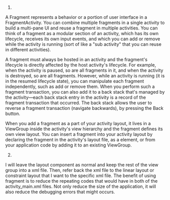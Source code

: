 1.
A Fragment represents a behavior or a portion of user interface in a FragmentActivity.
You can combine multiple fragments in a single activity to build a multi-pane UI and reuse a
fragment in multiple activities. You can think of a fragment as a modular section of an activity,
which has its own lifecycle, receives its own input events, and which you can add or remove while
the activity is running (sort of like a "sub activity" that you can reuse in different activities).

A fragment must always be hosted in an activity and the fragment's lifecycle is directly affected
by the host activity's lifecycle. For example, when the activity is paused, so are all fragments
in it, and when the activity is destroyed, so are all fragments. However, while an activity is
running (it is in the resumed lifecycle state), you can manipulate each fragment independently,
such as add or remove them. When you perform such a fragment transaction, you can also add it to a
back stack that's managed by the activity—each back stack entry in the activity is a record of the
fragment transaction that occurred. The back stack allows the user to reverse a fragment
transaction (navigate backwards), by pressing the Back button.

When you add a fragment as a part of your activity layout, it lives in a ViewGroup inside the
activity's view hierarchy and the fragment defines its own view layout. You can insert a fragment
into your activity layout by declaring the fragment in the activity's layout file, as a <fragment>
 element, or from your application code by adding it to an existing ViewGroup.

 2.

 I will leave the layout component as normal and keep the rest of the view group into a xml file.
 Then, refer back the xml file to the linear layout or constraint layout that I want to the specific
 xml file. The benefit of using fragment is to reduce the repeating codes that would have in both
 of the activity_main.xml files. Not only reduce the size of the application, it will also reduce
 the debugging errors that might occurs.
